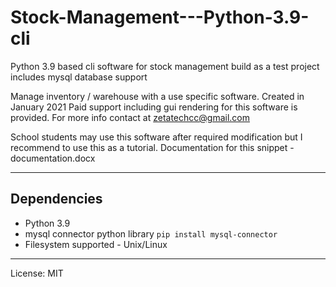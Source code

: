 # Stock-Management---Python-3.9-cli
Python 3.9 based cli software for stock management build as a test project includes mysql database support

Manage inventory / warehouse with a use specific software.
Created in January 2021
Paid support including gui rendering for this software is provided. For more info contact at zetatechcc@gmail.com

School students may use this software after required modification but I recommend to use this as a tutorial.
Documentation for this snippet - documentation.docx

---------------
## Dependencies
- Python 3.9 
- mysql connector python library ```pip install mysql-connector```
- Filesystem supported - Unix/Linux

---------------
License: MIT
